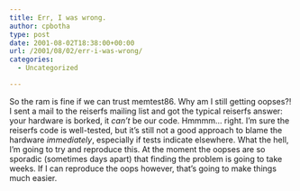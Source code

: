 ```yaml
---
title: Err, I was wrong.
author: cpbotha
type: post
date: 2001-08-02T18:38:00+00:00
url: /2001/08/02/err-i-was-wrong/
categories:
  - Uncategorized

---
```

So the ram is fine if we can trust memtest86. Why am I still getting oopses?! I sent a mail to the reiserfs mailing list and got the typical reiserfs answer: your hardware is borked, it _can’t_ be our code. Hmmmm… right. I’m sure the reiserfs code is well-tested, but it’s still not a good approach to blame the hardware _immediately_, especially if tests indicate elsewhere. What the hell, I’m going to try and reproduce this. At the moment the oopses are so sporadic (sometimes days apart) that finding the problem is going to take weeks. If I can reproduce the oops however, that’s going to make things much easier.
